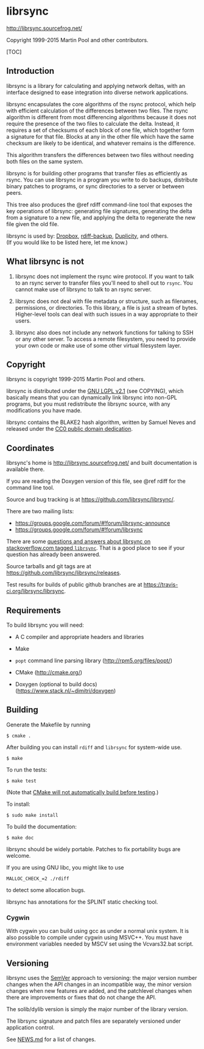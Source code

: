 # librsync

http://librsync.sourcefrog.net/

Copyright 1999-2015 Martin Pool and other contributors.

[TOC]

## Introduction

librsync is a library for calculating and applying network deltas,
with an interface designed to ease integration into diverse
network applications.

librsync encapsulates the core algorithms of the rsync protocol, which
help with efficient calculation of the differences between two files.
The rsync algorithm is different from most differencing algorithms
because it does not require the presence of the two files to calculate
the delta.  Instead, it requires a set of checksums of each block of
one file, which together form a signature for that file.  Blocks at
any in the other file which have the same checksum are likely to be
identical, and whatever remains is the difference.

This algorithm transfers the differences between two files without
needing both files on the same system.

librsync is for building other programs that transfer files as efficiently
as rsync. You can use librsync in a program you write to do backups,
distribute binary patches to programs, or sync directories to a server
or between peers.

This tree also produces the @ref rdiff command-line tool that exposes the key
operations of librsync: generating file signatures, generating the delta from a
signature to a new file, and applying the delta to regenerate the new file
given the old file.

librsync is used by: [Dropbox](dropbox.com),
[rdiff-backup](http://www.nongnu.org/rdiff-backup/),
[Duplicity](http://www.nongnu.org/duplicity/), and others.  
(If you would like to be listed here, let me know.)

## What librsync is not

1. librsync does not implement the rsync wire protocol. If you want to talk to
an rsync server to transfer files you'll need to shell out to `rsync`.
You cannot make use of librsync to talk to an rsync server.

2. librsync does not deal with file metadata or structure, such as filenames,
permissions, or directories. To this library, a file is just a stream of bytes.
Higher-level tools can deal with such issues in a way appropriate to their
users.
 
3. librsync also does not include any network functions for talking to SSH
or any other server. To access a remote filesystem, you need to provide
your own code or make use of some other virtual filesystem layer.


## Copyright

librsync is copyright 1999-2015 Martin Pool and others.

librsync is distributed under the [GNU LGPL v2.1][LGPL]
(see COPYING), which basically
means that you can dynamically link librsync into non-GPL programs, but you
must redistribute the librsync source, with any modifications you have made.

[LGPL]: http://www.gnu.org/licenses/old-licenses/lgpl-2.1.en.html

librsync contains the BLAKE2 hash algorithm, written by Samuel Neves and
released under the
[CC0 public domain dedication][CC0].

[CC0]: http://creativecommons.org/publicdomain/zero/1.0/

## Coordinates

librsync's home is http://librsync.sourcefrog.net/ and built documentation
is available there.

If you are reading the Doxygen version of this file, see
@ref rdiff for the command line tool.

Source and bug tracking is at https://github.com/librsync/librsync/.

There are two mailing lists:

- https://groups.google.com/forum/#!forum/librsync-announce
- https://groups.google.com/forum/#!forum/librsync

There are some [questions and answers about librsync on stackoverflow.com tagged
`librsync`][stackoverflow].
That is a good place to see if your question has already been answered.

[stackoverflow]: http://stackoverflow.com/questions/tagged/librsync

Source tarballs and git tags are at
https://github.com/librsync/librsync/releases.

Test results for builds of public github branches are at
https://travis-ci.org/librsync/librsync.

## Requirements

To build librsync you will need:

* A C compiler and appropriate headers and libraries

* Make

* `popt` command line parsing library (http://rpm5.org/files/popt/)

* CMake (http://cmake.org/)

* Doxygen (optional to build docs) (https://www.stack.nl/~dimitri/doxygen)


## Building

Generate the Makefile by running

    $ cmake .

After building you can install `rdiff` and `librsync` for system-wide use.

    $ make
    
To run the tests:

    $ make test
    
(Note that [CMake will not automatically build before testing](https://github.com/librsync/librsync/issues/49).)

To install:

    $ sudo make install
    
To build the documentation:

    $ make doc

librsync should be widely portable. Patches to fix portability bugs are
welcome.

If you are using GNU libc, you might like to use

    MALLOC_CHECK_=2 ./rdiff

to detect some allocation bugs.

librsync has annotations for the SPLINT static checking tool.

### Cygwin

With cygwin you can build using gcc as under a normal unix system. It
is also possible to compile under cygwin using MSVC++. You must have
environment variables needed by MSCV set using the Vcvars32.bat
script.

## Versioning

librsync uses the [SemVer] approach to versioning: the major version number
changes when the API changes in an incompatible way, the minor version
changes when new features are added, and the patchlevel changes when there
are improvements or fixes that do not change the API.

[SemVer]: http://semver.org/

The solib/dylib version is simply the major number of the library version.

The librsync signature and patch files are separately versioned under
application control.

See [NEWS.md](NEWS.md) for a list of changes.
